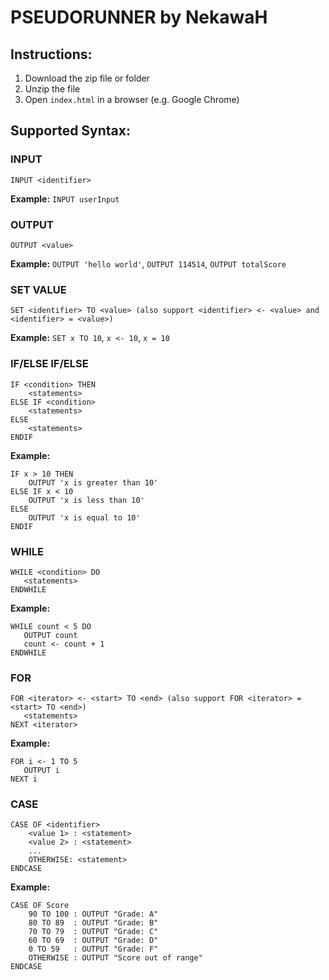 <!DOCTYPE html>
<html lang="en">
<body>

<h1>PSEUDORUNNER by NekawaH</h1>

<h2>Instructions:</h2>
<ol>
    <li>Download the zip file or folder</li>
    <li>Unzip the file</li>
    <li>Open <code>index.html</code> in a browser (e.g. Google Chrome)</li>
</ol>

<h2>Supported Syntax:</h2>

<h3><strong>INPUT</strong></h3>
<pre><code>INPUT &lt;identifier&gt;</code></pre>
<p><strong>Example:</strong> <code>INPUT userInput</code></p>

<h3><strong>OUTPUT</strong></h3>
<pre><code>OUTPUT &lt;value&gt;</code></pre>
<p><strong>Example:</strong> <code>OUTPUT 'hello world'</code>, <code>OUTPUT 114514</code>, <code>OUTPUT totalScore</code></p>

<h3><strong>SET VALUE</strong></h3>
<pre><code>SET &lt;identifier&gt; TO &lt;value&gt; (also support &lt;identifier&gt; &lt;- &lt;value&gt; and &lt;identifier&gt; = &lt;value&gt;)</code></pre>
<p><strong>Example:</strong> <code>SET x TO 10</code>, <code>x &lt;- 10</code>, <code>x = 10</code></p>

<h3><strong>IF/ELSE IF/ELSE</strong></h3>
<pre><code>IF &lt;condition&gt; THEN
    &lt;statements&gt;
ELSE IF &lt;condition&gt;
    &lt;statements&gt;
ELSE
    &lt;statements&gt;
ENDIF</code></pre>
<p><strong>Example:</strong></p>
<pre><code>IF x > 10 THEN
    OUTPUT 'x is greater than 10'
ELSE IF x < 10
    OUTPUT 'x is less than 10'
ELSE
    OUTPUT 'x is equal to 10'
ENDIF</code></pre>

<h3><strong>WHILE</strong></h3>
<pre><code>WHILE &lt;condition&gt; DO
   &lt;statements&gt;
ENDWHILE</code></pre>
<p><strong>Example:</strong></p>
<pre><code>WHILE count < 5 DO
   OUTPUT count
   count &lt;- count + 1
ENDWHILE</code></pre>

<h3><strong>FOR</strong></h3>
<pre><code>FOR &lt;iterator&gt; &lt;- &lt;start&gt; TO &lt;end&gt; (also support FOR &lt;iterator&gt; = &lt;start&gt; TO &lt;end&gt;)
   &lt;statements&gt;
NEXT &lt;iterator&gt;</code></pre>
<p><strong>Example:</strong></p>
<pre><code>FOR i &lt;- 1 TO 5
   OUTPUT i
NEXT i</code></pre>

<h3><strong>CASE</strong></h3>
<pre><code>CASE OF &lt;identifier&gt;
    &ltvalue 1&gt; : &lt;statement&gt;
    &ltvalue 2&gt; : &lt;statement&gt;
    ...
    OTHERWISE: &lt;statement&gt;
ENDCASE</code></pre>
<p><strong>Example:</strong></p>
<pre><code>CASE OF Score
    90 TO 100 : OUTPUT "Grade: A"
    80 TO 89  : OUTPUT "Grade: B"
    70 TO 79  : OUTPUT "Grade: C"
    60 TO 69  : OUTPUT "Grade: D"
    0 TO 59   : OUTPUT "Grade: F"
    OTHERWISE : OUTPUT "Score out of range"
ENDCASE</code></pre>

</body>
</html>
